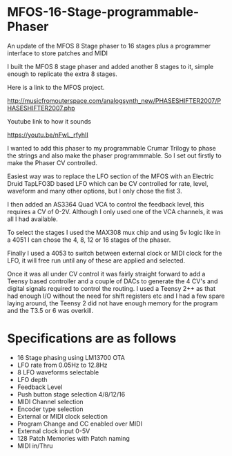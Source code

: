 # MFOS-16-Stage-programmable-Phaser
An update of the MFOS 8 Stage phaser to 16 stages plus a programmer interface to store patches and MIDI

I built the MFOS 8 stage phaser and added another 8 stages to it, simple enough to replicate the extra 8 stages.

Here is a link to the MFOS project.

http://musicfromouterspace.com/analogsynth_new/PHASESHIFTER2007/PHASESHIFTER2007.php

Youtube link to how it sounds

https://youtu.be/nFwL_rfyhII

I wanted to add this phaser to my programmable Crumar Trilogy to phase the strings and also make the phaser programmmable. So I set out firstly to make the Phaser CV controlled.

Easiest way was to replace the LFO section of the MFOS with an Electric Druid TapLFO3D based LFO which can be CV controlled for rate, level, waveform and many other options, but I only chose the fist 3.

I then added an AS3364 Quad VCA to control the feedback level, this requires a CV of 0-2V. Although I only used one of the VCA channels, it was all I had available.

To select the stages I used the MAX308 mux chip and using 5v logic like in a 4051 I can chose the 4, 8, 12 or 16 stages of the phaser.

Finally I used a 4053 to switch between external clock or MIDI clock for the LFO, it will free run until any of these are applied and selected.

Once it was all under CV control it was fairly straight forward to add a Teensy based controller and a couple of DACs to generate the 4 CV's and digital signals required to control the routing. I used a Teensy 2++ as that had enough I/O without the need for shift registers etc and I had a few spare laying around, the Teensy 2 did not have enough memory for the program and the T3.5 or 6 was overkill.

# Specifications are as follows

* 16 Stage phasing using LM13700 OTA
* LFO rate from 0.05Hz to 12.8Hz
* 8 LFO waveforms selectable
* LFO depth
* Feedback Level
* Push button stage selection 4/8/12/16
* MIDI Channel selection
* Encoder type selection
* External or MIDI clock selection
* Program Change and CC enabled over MIDI
* External clock input 0-5V
* 128 Patch Memories with Patch naming
* MIDI in/Thru


